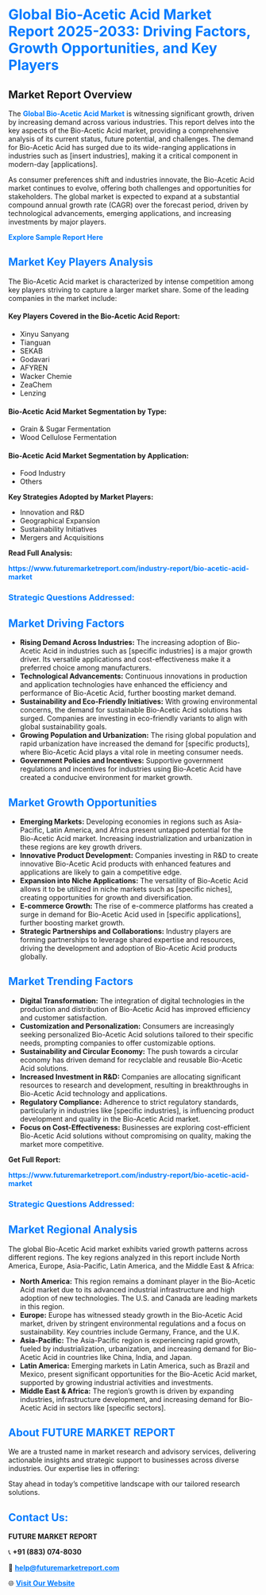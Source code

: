 <h1 style="color: #007BFF;">Global Bio-Acetic Acid Market Report 2025-2033: Driving Factors, Growth Opportunities, and Key Players</h1>

<section id="overview">
<h2>Market Report Overview</h2>
<p>The <a href="https://www.futuremarketreport.com/industry-report/bio-acetic-acid-market" style="color: #007BFF; text-decoration: none;"><strong>Global Bio-Acetic Acid Market</strong></a> is witnessing significant growth, driven by increasing demand across various industries. This report delves into the key aspects of the Bio-Acetic Acid market, providing a comprehensive analysis of its current status, future potential, and challenges. The demand for Bio-Acetic Acid has surged due to its wide-ranging applications in industries such as [insert industries], making it a critical component in modern-day [applications].</p>
<p>As consumer preferences shift and industries innovate, the Bio-Acetic Acid market continues to evolve, offering both challenges and opportunities for stakeholders. The global market is expected to expand at a substantial compound annual growth rate (CAGR) over the forecast period, driven by technological advancements, emerging applications, and increasing investments by major players.</p>
</section>

<section id="overview">
<p><a href="https://www.futuremarketreport.com/request-sample/reportId=26678" style="color: #007BFF; text-decoration: none;"><strong>Explore Sample Report Here</strong></a></p>
</section>

<section id="key-players">
<h2 style="color: #007BFF;">Market Key Players Analysis</h2>
<p>The Bio-Acetic Acid market is characterized by intense competition among key players striving to capture a larger market share. Some of the leading companies in the market include:</p>
<h4>Key Players Covered in the Bio-Acetic Acid Report:</h4>
<ul><li>Xinyu Sanyang</li><li>Tianguan</li><li>SEKAB</li><li>Godavari</li><li>AFYREN</li><li>Wacker Chemie</li><li>ZeaChem</li><li>Lenzing</li></ul>
<h4>Bio-Acetic Acid Market Segmentation by Type:</h4>
<ul><li>Grain &amp; Sugar Fermentation</li><li>Wood Cellulose Fermentation</li></ul>

<h4>Bio-Acetic Acid Market Segmentation by Application:</h4>
<ul><li>Food Industry</li><li>Others</li></ul>
<p><strong>Key Strategies Adopted by Market Players:</strong></p>
<ul>
<li>Innovation and R&D</li>
<li>Geographical Expansion</li>
<li>Sustainability Initiatives</li>
<li>Mergers and Acquisitions</li>
</ul>
</section>

<section>
<p><strong>Read Full Analysis: </strong></p><a href="https://www.futuremarketreport.com/industry-report/bio-acetic-acid-market" style="color: #007BFF; text-decoration: none;"><strong>https://www.futuremarketreport.com/industry-report/bio-acetic-acid-market</strong></a>
<h3 style="color: #007BFF;">Strategic Questions Addressed:</h3>
</section>

<section id="driving-factors">
<h2 style="color: #007BFF;">Market Driving Factors</h2>
<ul>
<li><strong>Rising Demand Across Industries:</strong> The increasing adoption of Bio-Acetic Acid in industries such as [specific industries] is a major growth driver. Its versatile applications and cost-effectiveness make it a preferred choice among manufacturers.</li>
<li><strong>Technological Advancements:</strong> Continuous innovations in production and application technologies have enhanced the efficiency and performance of Bio-Acetic Acid, further boosting market demand.</li>
<li><strong>Sustainability and Eco-Friendly Initiatives:</strong> With growing environmental concerns, the demand for sustainable Bio-Acetic Acid solutions has surged. Companies are investing in eco-friendly variants to align with global sustainability goals.</li>
<li><strong>Growing Population and Urbanization:</strong> The rising global population and rapid urbanization have increased the demand for [specific products], where Bio-Acetic Acid plays a vital role in meeting consumer needs.</li>
<li><strong>Government Policies and Incentives:</strong> Supportive government regulations and incentives for industries using Bio-Acetic Acid have created a conducive environment for market growth.</li>
</ul>
</section>

<section id="growth-opportunities">
<h2 style="color: #007BFF;">Market Growth Opportunities</h2>
<ul>
<li><strong>Emerging Markets:</strong> Developing economies in regions such as Asia-Pacific, Latin America, and Africa present untapped potential for the Bio-Acetic Acid market. Increasing industrialization and urbanization in these regions are key growth drivers.</li>
<li><strong>Innovative Product Development:</strong> Companies investing in R&D to create innovative Bio-Acetic Acid products with enhanced features and applications are likely to gain a competitive edge.</li>
<li><strong>Expansion into Niche Applications:</strong> The versatility of Bio-Acetic Acid allows it to be utilized in niche markets such as [specific niches], creating opportunities for growth and diversification.</li>
<li><strong>E-commerce Growth:</strong> The rise of e-commerce platforms has created a surge in demand for Bio-Acetic Acid used in [specific applications], further boosting market growth.</li>
<li><strong>Strategic Partnerships and Collaborations:</strong> Industry players are forming partnerships to leverage shared expertise and resources, driving the development and adoption of Bio-Acetic Acid products globally.</li>
</ul>
</section>

<section id="trending-factors">
<h2 style="color: #007BFF;">Market Trending Factors</h2>
<ul>
<li><strong>Digital Transformation:</strong> The integration of digital technologies in the production and distribution of Bio-Acetic Acid has improved efficiency and customer satisfaction.</li>
<li><strong>Customization and Personalization:</strong> Consumers are increasingly seeking personalized Bio-Acetic Acid solutions tailored to their specific needs, prompting companies to offer customizable options.</li>
<li><strong>Sustainability and Circular Economy:</strong> The push towards a circular economy has driven demand for recyclable and reusable Bio-Acetic Acid solutions.</li>
<li><strong>Increased Investment in R&D:</strong> Companies are allocating significant resources to research and development, resulting in breakthroughs in Bio-Acetic Acid technology and applications.</li>
<li><strong>Regulatory Compliance:</strong> Adherence to strict regulatory standards, particularly in industries like [specific industries], is influencing product development and quality in the Bio-Acetic Acid market.</li>
<li><strong>Focus on Cost-Effectiveness:</strong> Businesses are exploring cost-efficient Bio-Acetic Acid solutions without compromising on quality, making the market more competitive.</li>
</ul>
</section>

<section>
<p><strong>Get Full Report: </strong></p><a href="https://www.futuremarketreport.com/industry-report/bio-acetic-acid-market" style="color: #007BFF; text-decoration: none;"><strong>https://www.futuremarketreport.com/industry-report/bio-acetic-acid-market</strong></a>
<h3 style="color: #007BFF;">Strategic Questions Addressed:</h3>
</section>


<section id="regional-analysis">
<h2 style="color: #007BFF;">Market Regional Analysis</h2>
<p>The global Bio-Acetic Acid market exhibits varied growth patterns across different regions. The key regions analyzed in this report include North America, Europe, Asia-Pacific, Latin America, and the Middle East & Africa:</p>
<ul>
<li><strong>North America:</strong> This region remains a dominant player in the Bio-Acetic Acid market due to its advanced industrial infrastructure and high adoption of new technologies. The U.S. and Canada are leading markets in this region.</li>
<li><strong>Europe:</strong> Europe has witnessed steady growth in the Bio-Acetic Acid market, driven by stringent environmental regulations and a focus on sustainability. Key countries include Germany, France, and the U.K.</li>
<li><strong>Asia-Pacific:</strong> The Asia-Pacific region is experiencing rapid growth, fueled by industrialization, urbanization, and increasing demand for Bio-Acetic Acid in countries like China, India, and Japan.</li>
<li><strong>Latin America:</strong> Emerging markets in Latin America, such as Brazil and Mexico, present significant opportunities for the Bio-Acetic Acid market, supported by growing industrial activities and investments.</li>
<li><strong>Middle East & Africa:</strong> The region’s growth is driven by expanding industries, infrastructure development, and increasing demand for Bio-Acetic Acid in sectors like [specific sectors].</li>
</ul>
</section>

<footer>
<h2 style="color: #007BFF;">About FUTURE MARKET REPORT</h2>
<p>We are a trusted name in market research and advisory services, delivering actionable insights and strategic support to businesses across diverse industries. Our expertise lies in offering:</p>

<p>Stay ahead in today’s competitive landscape with our tailored research solutions.</p>

<h2 style="color: #007BFF;">Contact Us:</h2>
<p><strong>FUTURE MARKET REPORT</strong></p>
<p>📞 <strong>+91 (883) 074-8030</strong></p>
<p>📧 <strong><a href="mailto:help@futuremarketreport.com" style="color: #007BFF;">help@futuremarketreport.com</a></strong></p>
<p>🌐 <strong><a href="https://www.futuremarketreport.com/" style="color: #007BFF;">Visit Our Website</a></strong></p>
</footer>